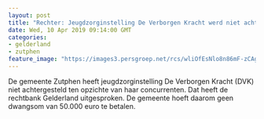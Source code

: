 ```yaml
---
layout: post
title: "Rechter: Jeugdzorginstelling De Verborgen Kracht werd niet achtergesteld door gemeente Zutphen"
date: Wed, 10 Apr 2019 09:14:00 GMT
categories: 
- gelderland 
- zutphen 
feature_image: "https://images3.persgroep.net/rcs/wliOfEsNlo8n86mF-zCAgjEgSGA/diocontent/100580225/_fitwidth/400/?appId=21791a8992982cd8da851550a453bd7f&quality=0.7"
---
```


De gemeente Zutphen heeft jeugdzorginstelling De Verborgen Kracht (DVK) niet achtergesteld ten opzichte van haar concurrenten. Dat heeft de rechtbank Gelderland uitgesproken. De gemeente hoeft daarom geen dwangsom van 50.000 euro te betalen.
